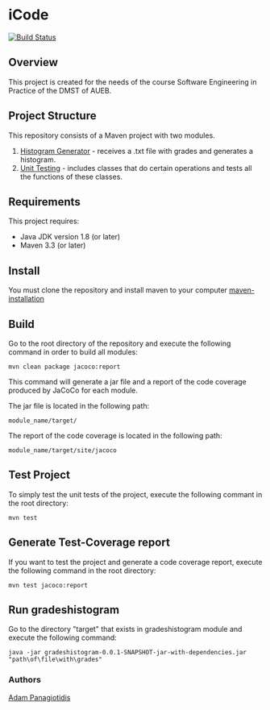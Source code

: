 # iCode
[![Build Status](https://travis-ci.com/AdamPanag/iCode.svg?token=TFZa7qgmi3yxuWQ8eYkt&branch=development)](https://travis-ci.com/AdamPanag/iCode)
## Overview
This project is created for the needs of the course Software Engineering in Practice of the DMST of AUEB.

## Project Structure

This repository consists of a Maven project with two modules.
1) [Histogram Generator](gradeshistogram) - receives a .txt file with grades and generates a histogram.
2) [Unit Testing](unittesting) - includes classes that do certain operations and tests all the functions of these classes.

## Requirements
This project requires:
* Java JDK version 1.8 (or later)
* Maven 3.3 (or later)

## Install
You must clone the repository and install maven to your computer [maven-installation](https://mkyong.com/maven/how-to-install-maven-in-windows/)

## Build
Go to the root directory of the repository and execute the following command in order to build all modules:
```
mvn clean package jacoco:report
```
This command will generate a jar file and a report of the code coverage produced by JaCoCo for each module.

The jar file is located in the following path:
```
module_name/target/
```

The report of the code coverage is located in the following path:
```
module_name/target/site/jacoco
```

## Test Project
To simply test the unit tests of the project, execute the following commant in the root directory:
```
mvn test
```

## Generate Test-Coverage report
If you want to test the project and generate a code coverage report, execute the following command in the root directory:
```
mvn test jacoco:report
```

## Run gradeshistogram
Go to the directory "target" that exists in gradeshistogram module and execute the following command:
```
java -jar gradeshistogram-0.0.1-SNAPSHOT-jar-with-dependencies.jar "path\of\file\with\grades"
```

### Authors
[Adam Panagiotidis](https://github.com/AdamPanag)